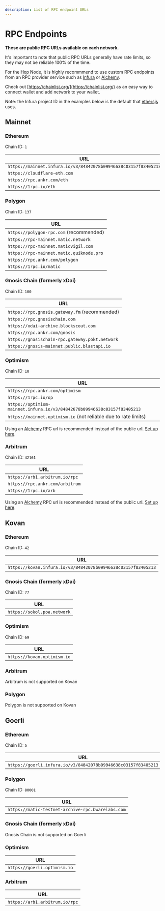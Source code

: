 ```yaml
---
description: List of RPC endpoint URLs
---
```


# RPC Endpoints

**These are public RPC URLs available on each network.**

It's important to note that public RPC URLs generally have rate limits, so they may not be reliable 100% of the time.

For the Hop Node, it is highly recommmend to use custom RPC endpoints from an RPC provider service such as [Infura](https://infura.io/) or [Alchemy](https://www.alchemy.com/).

Check out [https://chainlist.org/](https://chainlist.org/) as an easy way to connect wallet and add network to your wallet.

Note: the Infura project ID in the examples below is the default that [ethersjs](https://github.com/ethers-io/ethers.js/blob/0d40156fcba5be155aa5def71bcdb95b9c11d889/packages/providers/src.ts/infura-provider.ts#L17) uses.

## Mainnet

### Ethereum

Chain ID: `1`

| URL                                                             |
| --------------------------------------------------------------- |
| `https://mainnet.infura.io/v3/84842078b09946638c03157f83405213` |
| `https://cloudflare-eth.com`                                    |
| `https://rpc.ankr.com/eth`                                      |
| `https://1rpc.io/eth`                                           |

### Polygon

Chain ID: `137`

| URL                                      |
| ---------------------------------------- |
| `https://polygon-rpc.com` (recommended)  |
| `https://rpc-mainnet.matic.network`      |
| `https://rpc-mainnet.maticvigil.com`     |
| `https://rpc-mainnet.matic.quiknode.pro` |
| `https://rpc.ankr.com/polygon`           |
| `https://1rpc.io/matic`                  |

### Gnosis Chain (formerly xDai)

Chain ID: `100`

| URL                                            |
| ---------------------------------------------- |
| `https://rpc.gnosis.gateway.fm` (recommended)  |
| `https://rpc.gnosischain.com`                  |
| `https://xdai-archive.blockscout.com`          |
| `https://rpc.ankr.com/gnosis`                  |
| `https://gnosischain-rpc.gateway.pokt.network` |
| `https://gnosis-mainnet.public.blastapi.io`    |

### Optimism

Chain ID: `10`

| URL                            |
| ------------------------------ |
| `https://rpc.ankr.com/optimism`|
| `https://1rpc.io/op`           |
| `https://optimism-mainnet.infura.io/v3/84842078b09946638c03157f83405213` |
| `https://mainnet.optimism.io` (not reliable due to rate limits) |

Using an [Alchemy](https://www.alchemy.com/) RPC url is recommended instead of the public url. [Set up here](https://dashboard.alchemyapi.io/).

### Arbitrum

Chain ID: `42161`

| URL                             |
| ------------------------------- |
| `https://arb1.arbitrum.io/rpc`  |
| `https://rpc.ankr.com/arbitrum` |
| `https://1rpc.io/arb`           |

Using an [Alchemy](https://www.alchemy.com/) RPC url is recommended instead of the public url. [Set up here](https://dashboard.alchemyapi.io/).

## Kovan

### Ethereum

Chain ID: `42`

| URL                                                           |
| ------------------------------------------------------------- |
| `https://kovan.infura.io/v3/84842078b09946638c03157f83405213` |

### Gnosis Chain (formerly xDai)

Chain ID: `77`

| URL                         |
| --------------------------- |
| `https://sokol.poa.network` |

### Optimism

Chain ID: `69`

| URL                         |
| --------------------------- |
| `https://kovan.optimism.io` |

### Arbitrum

Arbitrum is not supported on Kovan

### Polygon

Polygon is not supported on Kovan

## Goerli

### Ethereum

Chain ID: `5`

| URL                                                            |
| -------------------------------------------------------------- |
| `https://goerli.infura.io/v3/84842078b09946638c03157f83405213` |

### Polygon

Chain ID: `80001`

| URL                                               |
| ------------------------------------------------- |
| `https://matic-testnet-archive-rpc.bwarelabs.com` |

### Gnosis Chain (formerly xDai)

Gnosis Chain is not supported on Goerli

### Optimism

| URL                          |
| ---------------------------- |
| `https://goerli.optimism.io` |

### Arbitrum

| URL                            |
| ------------------------------ |
| `https://arb1.arbitrum.io/rpc` |
